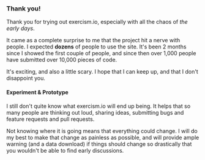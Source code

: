 ### Thank you!

Thank you for trying out exercism.io, especially with all the chaos of _the early days_.

It came as a complete surprise to me that the project hit a nerve with people. I expected **dozens** of people to use the site. It's been 2 months since I showed the first couple of people, and since then over 1,000 people have submitted over 10,000 pieces of code.

It's exciting, and also a little scary. I hope that I can keep up, and that I don't disappoint you.

#### Experiment & Prototype

I still don't quite know what exercism.io will end up being. It helps that so many people are thinking out loud, sharing ideas, submitting bugs and feature requests and pull requests.

Not knowing where it is going means that everything could change. I will do my best to make that change as painless as possible, and will provide ample warning (and a data download) if things should change so drastically that you wouldn't be able to find early discussions.

